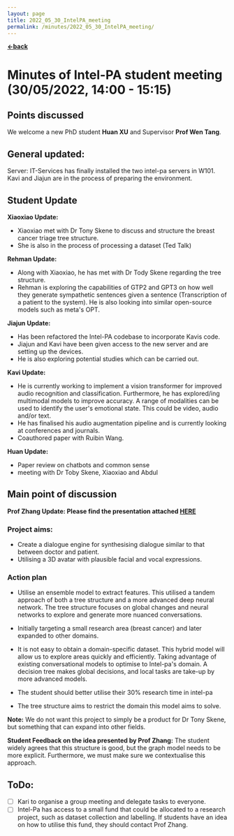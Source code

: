 ```yaml
---
layout: page
title: 2022_05_30_IntelPA_meeting
permalink: /minutes/2022_05_30_IntelPA_meeting/
---
```


[**<-back**](/minutes)  

# Minutes of Intel-PA student meeting (30/05/2022, 14:00 - 15:15)

## Points discussed

We welcome a new PhD student **Huan XU** and Supervisor **Prof Wen Tang**.

## General updated:

Server: IT-Services has finally installed the two intel-pa servers in W101. Kavi and Jiajun are in the process of preparing the environment.

## Student Update

**Xiaoxiao Update:**

- Xiaoxiao met with Dr Tony Skene to discuss and structure the breast cancer triage tree structure.
- She is also in the process of processing a dataset (Ted Talk)

**Rehman Update:**

- Along with Xiaoxiao, he has met with Dr Tody Skene regarding the tree structure.
- Rehman is exploring the capabilities of GTP2 and GPT3 on how well they generate sympathetic sentences given a sentence (Transcription of a patient to the system). He is also looking into similar open-source models such as meta's OPT.

**Jiajun Update:**

- Has been refactored the Intel-PA codebase to incorporate Kavis code.
- Jiajun and Kavi have been given access to the new server and are setting up the devices.
- He is also exploring potential studies which can be carried out.

**Kavi Update:**

- He is currently working to implement a vision transformer for improved audio recognition and classification. Furthermore, he has explored/ing multimodal models to improve accuracy. A range of modalities can be used to identify the user's emotional state. This could be video, audio and/or text.
- He has finalised his audio augmentation pipeline and is currently looking at conferences and journals.
- Coauthored paper with Ruibin Wang.

**Huan Update:**

- Paper review on chatbots and common sense
- meeting with Dr Toby Skene, Xiaoxiao and Abdul

## Main point of discussion

**Prof Zhang Update: Please find the presentation attached [HERE](https://github.com/Intel-PA/Intel-PA.github.io/blob/jekyll-site/minutes/Intel-PA_discussion_paper.pdf)**

### Project aims:

- Create a dialogue engine for synthesising dialogue similar to that between doctor and patient.
- Utilising a 3D avatar with plausible facial and vocal expressions.

### Action plan

- Utilise an ensemble model to extract features. This utilised a tandem approach of both a tree structure and a more advanced deep neural network. The tree structure focuses on global changes and neural networks to explore and generate more nuanced conversations.
- Initially targeting a small research area (breast cancer) and later expanded to other domains.
- It is not easy to obtain a domain-specific dataset. This hybrid model will allow us to explore areas quickly and efficiently. Taking advantage of existing conversational models to optimise to Intel-pa's domain. A decision tree makes global decisions, and local tasks are take-up by more advanced models.

- The student should better utilise their 30% research time in intel-pa
- The tree structure aims to restrict the domain this model aims to solve.

**Note:** We do not want this project to simply be a product for Dr Tony Skene, but something that can expand into other fields.

**Student Feedback on the idea presented by Prof Zhang:**
The student widely agrees that this structure is good, but the graph model needs to be more explicit. Furthermore, we must make sure we contextualise this approach.

## ToDo:

- [ ] Kari to organise a group meeting and delegate tasks to everyone.
- [ ] Intel-Pa has access to a small fund that could be allocated to a research project, such as dataset collection and labelling. If students have an idea on how to utilise this fund, they should contact Prof Zhang.
